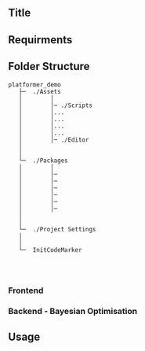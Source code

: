 ## Title 




## Requirments


## Folder Structure

```
platformer_demo
   ├─  ./Assets
   │        │  
   │        │─ ./Scripts
   │        │...
   │        │...
   │        │...
   │        │...
   │        │─ ./Editor
   │
   │
   └─  ./Packages
   │        │  
   │        │─
   │        │─ 
   │        │─ 
   │        │─ 
   │        │─ 
   │        │─ 
   │
   │
   └─  ./Project Settings
   │
   │
   └─  InitCodeMarker
             
    
   
   ```

### Frontend

### Backend - Bayesian Optimisation 


## Usage
